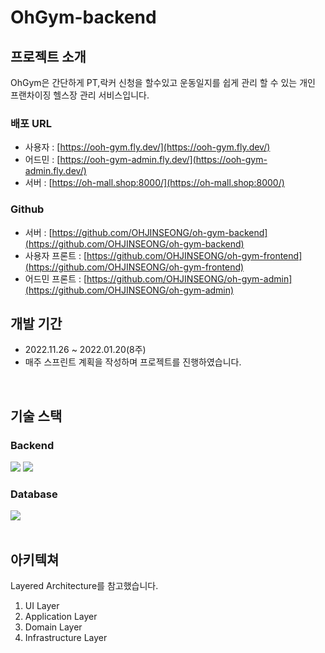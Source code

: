 # OhGym-backend

## 프로젝트 소개
OhGym은 간단하게 PT,락커 신청을 할수있고 운동일지를 쉽게 관리 할 수 있는 개인 프랜차이징 헬스장 관리 서비스입니다.

### 배포 URL
- 사용자 : [https://ooh-gym.fly.dev/](https://ooh-gym.fly.dev/)
- 어드민 : [https://ooh-gym-admin.fly.dev/](https://ooh-gym-admin.fly.dev/)
- 서버 : [https://oh-mall.shop:8000/](https://oh-mall.shop:8000/)

### Github
- 서버 : [https://github.com/OHJINSEONG/oh-gym-backend](https://github.com/OHJINSEONG/oh-gym-backend)
- 사용자 프론트 : [https://github.com/OHJINSEONG/oh-gym-frontend](https://github.com/OHJINSEONG/oh-gym-frontend)
- 어드민 프론트 : [https://github.com/OHJINSEONG/oh-gym-admin](https://github.com/OHJINSEONG/oh-gym-admin)

## 개발 기간
- 2022.11.26 ~ 2022.01.20(8주)
- 매주 스프린트 계획을 작성하며 프로젝트를 진행하였습니다.
<br>

## 기술 스택
### Backend
<img src="https://img.shields.io/badge/java-007396?style=for-the-badge&logo=java&logoColor=white"></a>
<img src="https://img.shields.io/badge/spring-6DB33F?style=for-the-badge&logo=spring&logoColor=white">

### Database
<img src="https://img.shields.io/badge/PostgreSQL-4169E1?style=for-the-badge&logo=postgreSQL&logoColor=white"/>
<br>

<br>

## 아키텍쳐
Layered Architecture를 참고했습니다.

1. UI Layer
2. Application Layer
3. Domain Layer
4. Infrastructure Layer
